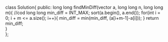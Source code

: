 class Solution{
    public:
   long long findMinDiff(vector<long long> a, long long n, long long m){
    //cod
    long long min_diff = INT_MAX;
    sort(a.begin(), a.end());
    for(int i = 0; i + m <= a.size(); i++){
        min_diff = min(min_diff, (a[i+m-1]-a[i]));
    }
    return min_diff;    
    }  
};
